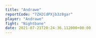 ```yaml
---
title: "Andrawe"
reportCode: "7ZH2CdPXjb3z8gar"
player: "Andrawe"
fight: "Nightbane"
date: 2021-07-21T20:24:36.112000+00:00
---
```

